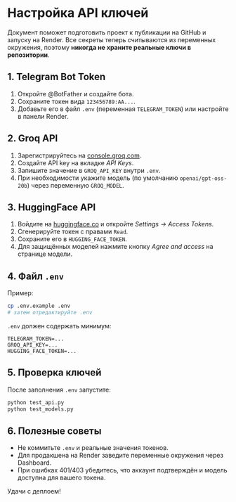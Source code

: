 ﻿# Настройка API ключей

Документ поможет подготовить проект к публикации на GitHub и запуску на Render. Все секреты теперь считываются из переменных окружения, поэтому **никогда не храните реальные ключи в репозитории**.

## 1. Telegram Bot Token
1. Откройте @BotFather и создайте бота.
2. Сохраните токен вида `123456789:AA...`.
3. Добавьте его в файл `.env` (переменная `TELEGRAM_TOKEN`) или настройте в панели Render.

## 2. Groq API
1. Зарегистрируйтесь на [console.groq.com](https://console.groq.com).
2. Создайте API key на вкладке *API Keys*.
3. Запишите значение в `GROQ_API_KEY` внутри `.env`.
4. При необходимости укажите модель (по умолчанию `openai/gpt-oss-20b`) через переменную `GROQ_MODEL`.

## 3. HuggingFace API
1. Войдите на [huggingface.co](https://huggingface.co) и откройте *Settings → Access Tokens*.
2. Сгенерируйте токен с правами `Read`.
3. Сохраните его в `HUGGING_FACE_TOKEN`.
4. Для защищённых моделей нажмите кнопку *Agree and access* на странице модели.

## 4. Файл `.env`

Пример:
```bash
cp .env.example .env
# затем отредактируйте .env
```

`.env` должен содержать минимум:
```
TELEGRAM_TOKEN=...
GROQ_API_KEY=...
HUGGING_FACE_TOKEN=...
```

## 5. Проверка ключей

После заполнения `.env` запустите:
```bash
python test_api.py
python test_models.py
```

## 6. Полезные советы
- Не коммитьте `.env` и реальные значения токенов.
- Для продакшена на Render заведите переменные окружения через Dashboard.
- При ошибках 401/403 убедитесь, что аккаунт подтверждён и модель доступна для вашего токена.

Удачи с деплоем!
